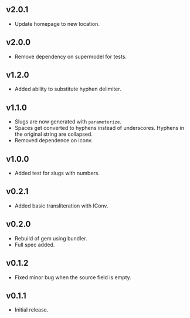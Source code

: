 ## v2.0.1

* Update homepage to new location.

## v2.0.0

* Remove dependency on supermodel for tests.

## v1.2.0

* Added ability to substitute hyphen delimiter.

## v1.1.0

* Slugs are now generated with `parameterize`.
* Spaces get converted to hyphens instead of underscores. Hyphens in the original string are collapsed.
* Removed dependence on iconv.

## v1.0.0

* Added test for slugs with numbers.

## v0.2.1

* Added basic transliteration with IConv.

## v0.2.0

* Rebuild of gem using bundler.
* Full spec added.

## v0.1.2

* Fixed minor bug when the source field is empty.

## v0.1.1

* Initial release.
